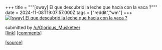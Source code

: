 +++
title = """[sway] El que descubrió la leche que hacía con la vaca ?"""
date = 2024-11-08T19:07:57.000Z
tags = ["reddit","wm"]
+++
[![[sway] El que descubrió la leche que hacía con la vaca ?](https://preview.redd.it/1k13ci5q7qzd1.png?width=640&crop=smart&auto=webp&s=468dc8a200fa6365a8ad93b8129c58c4bbe5ee89 "[sway] El que descubrió la leche que hacía con la vaca ?")](https://www.reddit.com/r/unixporn/comments/1gmqdc5/sway_el_que_descubrió_la_leche_que_hacía_con_la/)

submitted by [/u/Glorious\_Musketeer](https://www.reddit.com/user/Glorious_Musketeer)  
[\[link\]](https://i.redd.it/1k13ci5q7qzd1.png) [\[comments\]](https://www.reddit.com/r/unixporn/comments/1gmqdc5/sway_el_que_descubrió_la_leche_que_hacía_con_la/)

[[source]](https://www.reddit.com/r/unixporn/comments/1gmqdc5/sway_el_que_descubrió_la_leche_que_hacía_con_la/)
